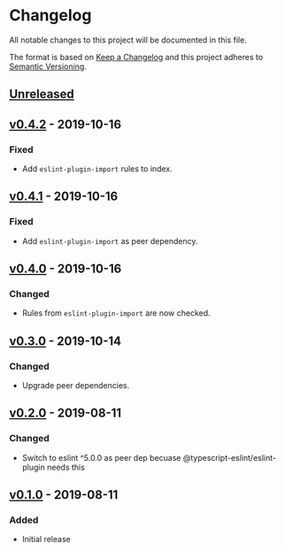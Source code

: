# Changelog

All notable changes to this project will be documented in this file.

The format is based on [Keep a Changelog](https://keepachangelog.com/en/1.0.0/)
and this project adheres to [Semantic Versioning](https://semver.org/spec/v2.0.0.html).

## [Unreleased](https://github.com/jonaskello/eslint-plugin-functional/compare/v0.4.2...HEAD)

## [v0.4.2](https://github.com/jonaskello/eslint-plugin-functional/releases/tag/v0.4.1..v0.4.2) - 2019-10-16

### Fixed

- Add `eslint-plugin-import` rules to index.

## [v0.4.1](https://github.com/jonaskello/eslint-plugin-functional/releases/tag/v0.4.0..v0.4.1) - 2019-10-16

### Fixed

- Add `eslint-plugin-import` as peer dependency.

## [v0.4.0](https://github.com/jonaskello/eslint-plugin-functional/releases/tag/v0.3.0..v0.4.0) - 2019-10-16

### Changed

- Rules from `eslint-plugin-import` are now checked.

## [v0.3.0](https://github.com/jonaskello/eslint-plugin-functional/releases/tag/v0.2.0..v0.3.0) - 2019-10-14

### Changed

- Upgrade peer dependencies.

## [v0.2.0](https://github.com/jonaskello/eslint-plugin-functional/releases/tag/v0.1.0..v0.2.0) - 2019-08-11

### Changed

- Switch to eslint ^5.0.0 as peer dep becuase @typescript-eslint/eslint-plugin needs this

## [v0.1.0](https://github.com/jonaskello/eslint-plugin-functional/releases/tag/v0.1.0) - 2019-08-11

### Added

- Initial release
